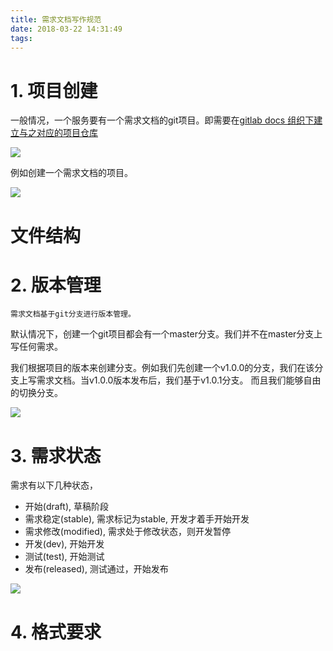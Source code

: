 ```yaml
---
title: 需求文档写作规范
date: 2018-03-22 14:31:49
tags:
---
```


# 1. 项目创建

一般情况，一个服务要有一个需求文档的git项目。即需要在[gitlab docs 组织下建立与之对应的项目仓库](http://192.168.60.11:30000/groups/docs)

![](https://wdd.js.org/img/images/20180323090328_PZuu7W_Jietu20180323-090307.jpeg)

例如创建一个需求文档的项目。

![](https://wdd.js.org/img/images/20180323092522_uW8yBy_Jietu20180323-092513.jpeg)


# 文件结构


# 2. 版本管理

`需求文档基于git分支进行版本管理。`

默认情况下，创建一个git项目都会有一个master分支。我们并不在master分支上写任何需求。

我们根据项目的版本来创建分支。例如我们先创建一个v1.0.0的分支，我们在该分支上写需求文档。当v1.0.0版本发布后，我们基于v1.0.1分支。 而且我们能够自由的切换分支。

![](https://wdd.js.org/img/images/20180323092753_al0zTZ_Jietu20180323-092744.jpeg)

# 3. 需求状态

需求有以下几种状态，

- 开始(draft), 草稿阶段
- 需求稳定(stable), 需求标记为stable, 开发才着手开始开发
- 需求修改(modified), 需求处于修改状态，则开发暂停
- 开发(dev), 开始开发
- 测试(test), 开始测试
- 发布(released), 测试通过，开始发布

![](https://wdd.js.org/img/images/20180323094409_akabhc_Jietu20180323-094357.jpeg)

# 4. 格式要求
